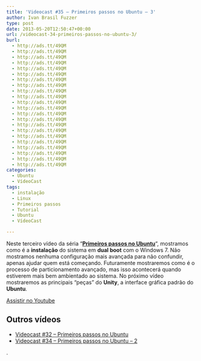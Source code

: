 ```yaml
---
title: 'Videocast #35 – Primeiros passos no Ubuntu – 3'
author: Ivan Brasil Fuzzer
type: post
date: 2013-05-20T12:50:47+00:00
url: /videocast-34-primeiros-passos-no-ubuntu-3/
burl:
  - http://ads.tt/49QM
  - http://ads.tt/49QM
  - http://ads.tt/49QM
  - http://ads.tt/49QM
  - http://ads.tt/49QM
  - http://ads.tt/49QM
  - http://ads.tt/49QM
  - http://ads.tt/49QM
  - http://ads.tt/49QM
  - http://ads.tt/49QM
  - http://ads.tt/49QM
  - http://ads.tt/49QM
  - http://ads.tt/49QM
  - http://ads.tt/49QM
  - http://ads.tt/49QM
  - http://ads.tt/49QM
  - http://ads.tt/49QM
  - http://ads.tt/49QM
  - http://ads.tt/49QM
  - http://ads.tt/49QM
  - http://ads.tt/49QM
  - http://ads.tt/49QM
categories:
  - Ubuntu
  - VídeoCast
tags:
  - instalação
  - Linux
  - Primeiros passos
  - Tutorial
  - Ubuntu
  - VídeoCast

---
```

Neste terceiro vídeo da séria &#8220;[**Primeiros passos no Ubuntu**][1]&#8220;, mostramos como é a **instalação** do sistema em **dual boot** com o Windows 7. Não mostramos nenhuma configuração mais avançada para não confundir, apenas ajudar quem está começando. Futuramente mostraremos como é o processo de particionamento avançado, mas isso acontecerá quando estiverem mais bem ambientado ao sistema. No próximo vídeo mostraremos as principais &#8220;peças&#8221; do **Unity**, a interface gráfica padrão do **Ubuntu**.

<div class="video">
</div>

<p class="button">
  <a href="http://www.youtube.com/embed/9aANlKXG954" target="_blank" rel="nofollow">Assistir no Youtube</a>
</p>

## Outros vídeos

  * [Videocast #32 – Primeiros passos no Ubuntu][2]
  * [Videocast #34 – Primeiros passos no Ubuntu – 2][3]

.

 [1]: http://www.ubuntero.com.br/tag/primeiros-passos/ "Série: Primeiros passos no Ubuntu"
 [2]: http://www.ubuntero.com.br/2013/04/videocast-32-primeiros-passos-no-ubuntu/
 [3]: http://www.ubuntero.com.br/2013/05/videocast-34-primeiros-passos-no-ubuntu-2/